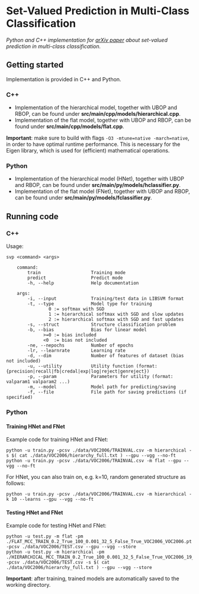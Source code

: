 # Set-Valued Prediction in Multi-Class Classification

*Python and C++ implementation for [arXiv paper](https://arxiv.org/abs/1906.08129) about set-valued prediction in multi-class classification.*

## Getting started

Implementation is provided in C++ and Python.

### C++

* Implementation of the hierarchical model, together with UBOP and RBOP, can be found under **src/main/cpp/models/hierarchical.cpp**.
* Implementation of the flat model, together with UBOP and RBOP, can be found under **src/main/cpp/models/flat.cpp**.

**Important**: make sure to build with flags `-O3 -mtune=native -march=native`, in order to have optimal runtime performance. This is necessary for the Eigen library, which is used for (efficient) mathematical operations.

### Python

* Implementation of the hierarchical model (HNet), together with UBOP and RBOP, can be found under **src/main/py/models/hclassifier.py**.
* Implementation of the flat model (FNet), together with UBOP and RBOP, can be found under **src/main/py/models/fclassifier.py**.

## Running code 

### C++

Usage: 
```
svp <command> <args>

    command:
        train                   Training mode
        predict                 Predict mode
        -h, --help              Help documentation
    
    args:
        -i, --input             Training/test data in LIBSVM format
        -t, --type              Model type for training
                0 := softmax with SGD
                1 := hierarchical softmax with SGD and slow updates
                2 := hierarchical softmax with SGD and fast updates
        -s, --struct            Structure classification problem
        -b, --bias              Bias for linear model 
              >=0 := bias included 
              <0  := bias not included 
        -ne, --nepochs          Number of epochs
        -lr, --learnrate        Learning rate 
        -d, --dim               Number of features of dataset (bias not included)
        -u, --utility           Utility function (format: {precision|recall|fb|credal|exp|log|reject|genreject})
        -p, --param             Parameters for utility (format: valparam1 valparam2 ...)
        -m, --model             Model path for predicting/saving
        -f, --file              File path for saving predictions (if specified) 
```

### Python

#### Training HNet and FNet

Example code for training HNet and FNet:
```
python -u train.py -pcsv ./data/VOC2006/TRAINVAL.csv -m hierarchical -s $( cat ./data/VOC2006/hierarchy_full.txt ) --gpu --vgg --no-ft 
python -u train.py -pcsv ./data/VOC2006/TRAINVAL.csv -m flat --gpu --vgg --no-ft 
```
For HNet, you can also train on, e.g. k=10, random generated structure as follows:
```
python -u train.py -pcsv ./data/VOC2006/TRAINVAL.csv -m hierarchical -k 10 --learns --gpu --vgg --no-ft 
```

#### Testing HNet and FNet

Example code for testing HNet and FNet:
```
python -u test.py -m flat -pm ./FLAT_MCC_TRAIN_0.2_True_100_0.001_32_5_False_True_VOC2006_VOC2006.pt -pcsv ./data/VOC2006/TEST.csv --gpu --vgg --store 
python -u test.py -m hierarchical -pm ./HIERARCHICAL_MCC_TRAIN_0.2_True_100_0.001_32_5_False_True_VOC2006_19_False_0_VOC2006.pt -pcsv ./data/VOC2006/TEST.csv -s $( cat ./data/VOC2006/hierarchy_full.txt ) --gpu --vgg --store 
```
**Important**: after training, trained models are automatically saved to the working directory. 
